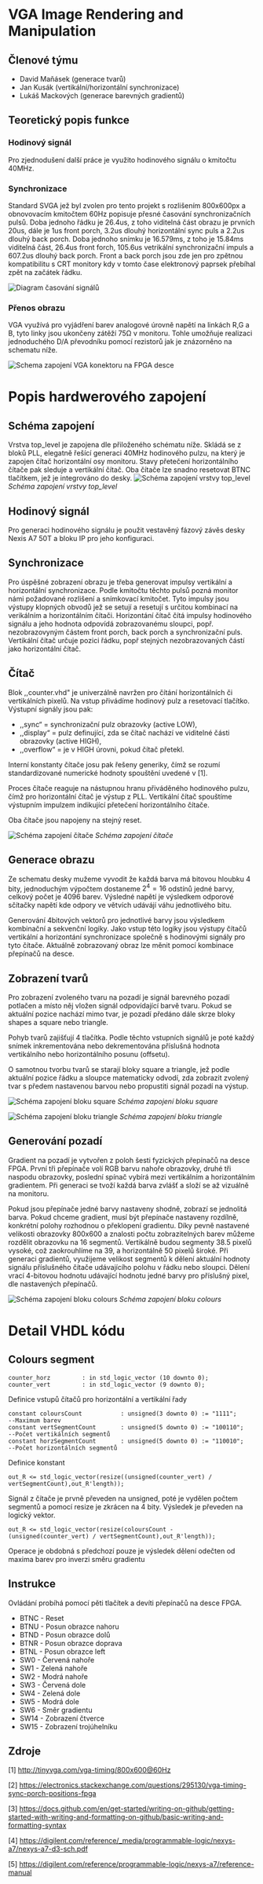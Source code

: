 # VGA Image Rendering and Manipulation

## Členové týmu
- David Maňásek (generace tvarů)
- Jan Kusák (vertikální/horizontální synchronizace)
- Lukáš Mackových (generace barevných gradientů)

## Teoretický popis funkce
### Hodinový signál
Pro zjednodušení další práce je využito hodinového signálu o kmitočtu 40MHz. 

### Synchronizace
Standard SVGA jež byl zvolen pro tento projekt s rozlišením 800x600px a obnovovacím kmitočtem 60Hz popisuje přesné časování synchronizačních pulsů. Doba jednoho řádku je 26.4us, z toho viditelná část obrazu je prvních 20us, dále je 1us front porch, 3.2us dlouhý horizontální sync puls a 2.2us dlouhý back porch. Doba jednoho snímku je 16.579ms, z toho je 15.84ms viditelná část, 26.4us front forch, 105.6us vetrikální synchronizační impuls a 607.2us dlouhý back porch. Front a back porch jsou zde jen pro zpětnou kompatibilitu s CRT monitory kdy v tomto čase elektronový paprsek přebíhal zpět na začátek řádku.

![Diagram časování signálů](images/readme/VGA_timing_diagram.jpg)

### Přenos obrazu
VGA využívá pro vyjádření barev analogové úrovně napětí na linkách R,G a B, tyto linky jsou ukončeny zátěží 75Ω v monitoru. Tohle umožňuje realizaci jednoduchého D/A převodníku pomocí rezistorů jak je znázorněno na schematu níže.  

![Schema zapojení VGA konektoru na FPGA desce](images/readme/zapojení_VGA_nexys.png)

# Popis hardwerového zapojení
## Schéma zapojení 
Vrstva top_level je zapojena dle přiloženého schématu níže. Skládá se z bloků PLL, elegatně řešící generaci 40MHz hodinového pulzu, na který je zapojen čítač horizontální osy monitoru. Stavy přetečení horizontálního čítače pak sleduje a vertikální čítač. Oba čítače lze snadno resetovat BTNC tlačítkem, jež je integrováno do desky. 
![Schéma zapojení vrstvy top_level](images/schematics/top_level.png)
*Schéma zapojení vrstvy top_level*

## Hodinový signál
Pro generaci hodinového signálu je použit vestavěný fázový závěs desky Nexis A7 50T a bloku IP pro jeho konfiguraci.

## Synchronizace
Pro úspěšné zobrazení obrazu je třeba generovat impulsy vertikální a horizontální synchronizace. Podle kmitočtu těchto pulsů pozná monitor námi požadované rozlišení a snímkovací kmitočet. Tyto impulsy jsou výstupy klopných obvodů jež se setují a resetují s určitou kombinací na verikálním a horizontálním čítači. Horizontání čítač čítá impulsy hodinového signálu a jeho hodnota odpovídá zobrazovanému sloupci, popř. nezobrazovyným částem front porch, back porch a synchronizační puls. Vertikální čítač určuje pozici řádku, popř stejných nezobrazovaných částí jako horizontální čítač.

## Čítač
Blok ,,counter.vhd" je univerzálně navržen pro čítání horizontálních či vertikálních pixelů. Na vstup přivádíme hodinový pulz a resetovací tlačítko. Výstupní signály jsou pak:
-	,,sync“  = synchronizační pulz obrazovky (active LOW), 
-	,,display“ = pulz definující, zda se čítač nachází ve viditelné části obrazovky (active HIGH),
-	,,overflow“ = je v HIGH úrovni, pokud čítač přetekl.

Interní konstanty čítače josu pak řešeny generiky, čímž se rozumí standardizované numerické hodnoty spouštění uvedené v [1]. 

Proces čítače reaguje na nástupnou hranu přiváděného hodinového pulzu, čímž pro horizontální čítač je výstup z PLL. Vertikální čítač spouštíme výstupním impulzem indikující přetečení horizontálního čítače. 

Oba čítače jsou napojeny na stejný reset.


![Schéma zapojení čítače](images/schematics/counter.png)
*Schéma zapojení čítače*

## Generace obrazu
Ze schematu desky mužeme vyvodit že každá barva má bitovou hloubku 4 bity, jednoduchým výpočtem dostaneme $2^4 = 16$ odstínů jedné barvy, celkový počet je 4096 barev. Výsledné napětí je výsledkem odporové sčítačky napětí kde odpory ve větvích udávájí váhu jednotlivého bitu.

Generování 4bitových vektorů pro jednotlivé barvy jsou výsledkem kombinační a sekvenční logiky. Jako vstup této logiky jsou výstupy čítačů vertikální a horizontání synchronizace společně s hodinovými signály pro tyto čítače. Aktuálně zobrazovaný obraz lze měnit pomocí kombinace přepínačů na desce.

## Zobrazení tvarů
Pro zobrazení zvoleného tvaru na pozadí je signál barevného pozadí potlačen a místo něj vložen signál odpovídající barvě tvaru. Pokud se aktuální pozice nachází mimo tvar, je pozadí předáno dále skrze bloky shapes a square nebo triangle.

Pohyb tvarů zajišťují 4 tlačítka. Podle těchto vstupních signálů je poté každý snímek inkrementována nebo dekrementována příslušná hodnota vertikálního nebo horizontálního posunu (offsetu).

O samotnou tvorbu tvarů se starají bloky square a triangle, jež podle aktuální pozice řádku a sloupce matematicky odvodí, zda zobrazit zvolený tvar s předem nastavenou barvou nebo propustiti signál pozadí na výstup.


![Schéma zapojení bloku square](images/schematics/square.png)
*Schéma zapojení bloku square*

![Schéma zapojení bloku triangle](images/schematics/triangle.png)
*Schéma zapojení bloku triangle*


## Generování pozadí
Gradient na pozadí je vytvořen z poloh šesti fyzických přepínačů na desce FPGA. První tři přepínače volí RGB barvu nahoře obrazovky, druhé tři naspodu obrazovky, poslední spínač vybírá mezi vertikálním a horizontálním gradientem. Při generaci se tvoží každá barva zvlášť a složí se až vizuálně na monitoru.

Pokud jsou přepínače jedné barvy nastaveny shodně, zobrazí se jednolitá barva. Pokud chceme gradient, musí být přepínače nastaveny rozdílně, konkrétní polohy rozhodnou o překlopení gradientu.
Díky pevně nastavené velikosti obrazovky 800x600 a znalosti počtu zobrazitelných barev můžeme rozdělit obrazovku na 16 segmentů. Vertikálně budou segmenty 38.5 pixelů vysoké, což zaokrouhlíme na 39, a horizontálně 50 pixelů široké. Při generaci gradientů, využijeme  velikost segmentů  k dělení aktuální hodnoty signálu příslušného čítače udávajícího polohu v řádku nebo sloupci. Dělení vrací 4-bitovou hodnotu udávající hodnotu jedné barvy pro příslušný pixel, dle nastavených přepínačů. 

![Schéma zapojení bloku colours](images/schematics/colours.jpg)
*Schéma zapojení bloku colours*

# Detail VHDL kódu
## Colours segment
```
counter_horz         : in std_logic_vector (10 downto 0);
counter_vert         : in std_logic_vector (9 downto 0);
```
Definice vstupů čítačů pro horizontální a vertikální řady

```
constant coloursCount           : unsigned(3 downto 0) := "1111";		--Maximum barev
constant vertSegmentCount       : unsigned(5 downto 0) := "100110";		--Počet vertikálních segmentů
constant horzSegmentCount       : unsigned(5 downto 0) := "110010";		--Počet horizontálních segmentů
```
Definice konstant

```
out_R <= std_logic_vector(resize((unsigned(counter_vert) / vertSegmentCount),out_R'length));
```
Signál z čítače je prvně převeden na unsigned, poté je vydělen počtem segmentů a pomocí resize je zkrácen na 4 bity. Výsledek je převeden na logický vektor.
```
out_R <= std_logic_vector(resize(coloursCount - (unsigned(counter_vert) / vertSegmentCount),out_R'length));
```
Operace je obdobná s předchozí pouze je výsledek dělení odečten od maxima barev pro inverzi směru gradientu



## Instrukce
Ovládání probíhá pomocí pěti tlačítek a devíti přepínačů na desce FPGA. 
- BTNC - Reset
- BTNU - Posun obrazce nahoru
- BTND - Posun obrazce dolů
- BTNR - Posun obrazce doprava
- BTNL - Posun obrazce left
- SW0 - Červená nahoře
- SW1 - Zelená nahoře
- SW2 - Modrá nahoře
- SW3 - Červená dole
- SW4 - Zelená dole
- SW5 - Modrá dole
- SW6 - Směr gradientu
- SW14 - Zobrazení čtverce
- SW15 - Zobrazení trojúhelníku

## Zdroje
[1] http://tinyvga.com/vga-timing/800x600@60Hz

[2] https://electronics.stackexchange.com/questions/295130/vga-timing-sync-porch-positions-fpga

[3] https://docs.github.com/en/get-started/writing-on-github/getting-started-with-writing-and-formatting-on-github/basic-writing-and-formatting-syntax

[4] https://digilent.com/reference/_media/programmable-logic/nexys-a7/nexys-a7-d3-sch.pdf

[5] https://digilent.com/reference/programmable-logic/nexys-a7/reference-manual
